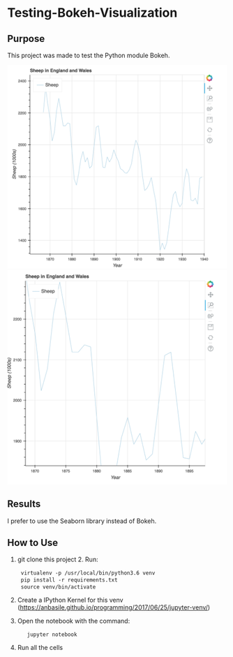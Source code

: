 # Testing-Bokeh-Visualization

## Purpose

This project was made to test the Python module Bokeh.

![Image 1](1.png)
![Image 2](2.png)

## Results

I prefer to use the Seaborn library instead of Bokeh.

## How to Use

1. git clone this project
		2. Run:

		virtualenv -p /usr/local/bin/python3.6 venv
		pip install -r requirements.txt
		source venv/bin/activate

3. Create a IPython Kernel for this venv (https://anbasile.github.io/programming/2017/06/25/jupyter-venv/)

4. Open the notebook with the command:

	      jupyter notebook

5. Run all the cells
